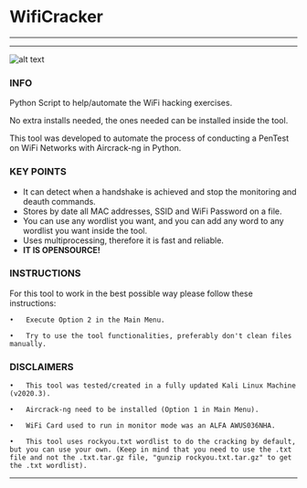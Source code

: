 # WifiCracker

---

---

![alt text](https://i.imgur.com/csdMjBj.png)

### **INFO**

Python Script to help/automate the WiFi hacking exercises.

No extra installs needed, the ones needed can be installed inside the tool.

This tool was developed to automate the process of conducting a PenTest on WiFi Networks with Aircrack-ng in Python.

### **KEY POINTS**
* It can detect when a handshake is achieved and stop the monitoring and deauth commands.
* Stores by date all MAC addresses, SSID and WiFi Password on a file.
* You can use any wordlist you want, and you can add any word to any wordlist you want inside the tool.
* Uses multiprocessing, therefore it is fast and reliable.
* **IT IS OPENSOURCE!**

### **INSTRUCTIONS**

For this tool to work in the best possible way please follow these instructions:

  	•	Execute Option 2 in the Main Menu.
	
  	•	Try to use the tool functionalities, preferably don't clean files manually.

### **DISCLAIMERS**

  	•	This tool was tested/created in a fully updated Kali Linux Machine (v2020.3).
	
  	•	Aircrack-ng need to be installed (Option 1 in Main Menu).
	
  	•	WiFi Card used to run in monitor mode was an ALFA AWUS036NHA.
	
  	•	This tool uses rockyou.txt wordlist to do the cracking by default, but you can use your own. (Keep in mind that you need to use the .txt file and not the .txt.tar.gz file, "gunzip rockyou.txt.tar.gz" to get the .txt wordlist).



---

